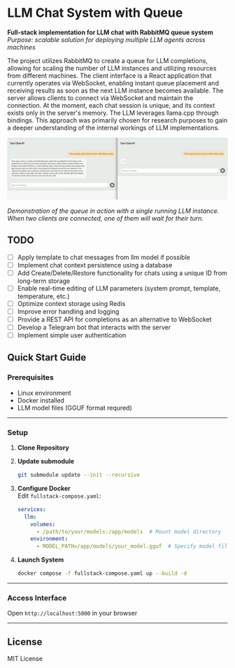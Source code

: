 # LLM Chat System with Queue

**Full-stack implementation for LLM chat with RabbitMQ queue system**  
*Purpose: scalable solution for deploying multiple LLM agents across machines*

The project utilizes RabbitMQ to create a queue for LLM completions, allowing for scaling the number of LLM instances and utilizing resources from different machines.
The client interface is a React application that currently operates via WebSocket, enabling instant queue placement and receiving results as soon as the next LLM instance becomes available. The server allows clients to connect via WebSocket and maintain the connection.
At the moment, each chat session is unique, and its context exists only in the server's memory.
The LLM leverages llama.cpp through bindings. This approach was primarily chosen for research purposes to gain a deeper understanding of the internal workings of LLM implementations.

![demo](examples/1.jpg)

*Demonstration of the queue in action with a single running LLM instance. When two clients are connected, one of them will wait for their turn.*

## TODO
- [ ] Apply template to chat messages from llm model if possible
- [ ] Implement chat context persistence using a database  
- [ ] Add Create/Delete/Restore functionality for chats using a unique ID from long-term storage  
- [ ] Enable real-time editing of LLM parameters (system prompt, template, temperature, etc.)  
- [ ] Optimize context storage using Redis  
- [ ] Improve error handling and logging  
- [ ] Provide a REST API for completions as an alternative to WebSocket  
- [ ] Develop a Telegram bot that interacts with the server  
- [ ] Implement simple user authentication

## Quick Start Guide

### Prerequisites
- Linux environment
- Docker installed
- LLM model files (GGUF format requred)

---

### Setup

1. **Clone Repository**

2. **Update submodule**
   ```bash
   git submodule update --init --recursive
   ```

2. **Configure Docker**  
   Edit `fullstack-compose.yaml`:
   ```yaml
   services:
     llm:
       volumes:
         - /path/to/your/models:/app/models  # Mount model directory
       environment:
         - MODEL_PATH=/app/models/your_model.gguf  # Specify model filename
   ```

3. **Launch System**
   ```bash
   docker compose -f fullstack-compose.yaml up --build -d
   ```

---

### Access Interface
Open `http://localhost:5000` in your browser

---

## License

MIT License